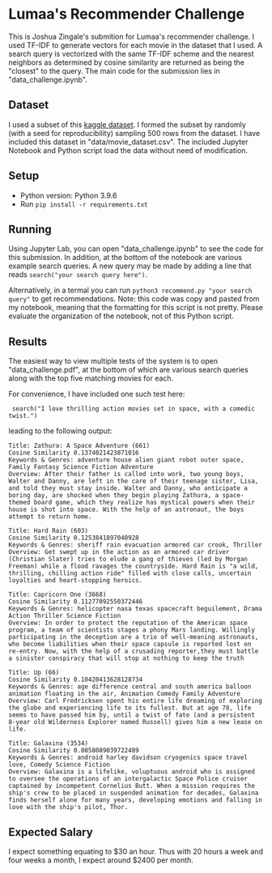 # Lumaa's Recommender Challenge

This is Joshua Zingale's submition for Lumaa's recommender challenge. I used TF-IDF to generate vectors for each movie in the dataset that I used. A search query is vectorized with the same TF-IDF scheme and the nearest neighbors as determined by cosine similarity are returned as being the "closest" to the query. The main code for the submission lies in "data_challenge.ipynb".

## Dataset

I used a subset of this [kaggle dataset](https://www.kaggle.com/datasets/utkarshx27/movies-dataset?resource=download). I formed the subset by randomly (with a seed for reproducibility) sampling 500 rows from the dataset. I have included this dataset in "data/movie_dataset.csv". The included Jupyter Notebook and Python script load the data without need of modification.

## Setup
- Python version: Python 3.9.6
- Run `pip install -r requirements.txt`

## Running
Using Jupyter Lab, you can open "data_challenge.ipynb" to see the code for this submission. In addition, at the bottom of the notebook are various example search queries. A new query may be made by adding a line that reads `search("your search query here")`.

Alternatively, in a termal you can run `python3 recommend.py "your search query"` to get recommendations. Note: this code was copy and pasted from my notebook, meaning that the formatting for this script is not pretty. Please evaluate the organization of the notebook, not of this Python script.


## Results
The easiest way to view multiple tests of the system is to open "data_challenge.pdf", at the bottom of which are various search queries along with the top five matching movies for each.

For convenience, I have included one such test here:

` search("I love thrilling action movies set in space, with a comedic twist.")`

leading to the following output:

```
Title: Zathura: A Space Adventure (661)
Cosine Similarity 0.1374021423871016
Keywords & Genres: adventure house alien giant robot outer space, Family Fantasy Science Fiction Adventure
Overview: After their father is called into work, two young boys, Walter and Danny, are left in the care of their teenage sister, Lisa, and told they must stay inside. Walter and Danny, who anticipate a boring day, are shocked when they begin playing Zathura, a space-themed board game, which they realize has mystical powers when their house is shot into space. With the help of an astronaut, the boys attempt to return home.

Title: Hard Rain (603)
Cosine Similarity 0.1253841897040928
Keywords & Genres: sheriff rain evacuation armored car crook, Thriller
Overview: Get swept up in the action as an armored car driver (Christian Slater) tries to elude a gang of thieves (led by Morgan Freeman) while a flood ravages the countryside. Hard Rain is "a wild, thrilling, chilling action ride" filled with close calls, uncertain loyalties and heart-stopping heroics.

Title: Capricorn One (3668)
Cosine Similarity 0.11277092550372446
Keywords & Genres: helicopter nasa texas spacecraft beguilement, Drama Action Thriller Science Fiction
Overview: In order to protect the reputation of the American space program, a team of scientists stages a phony Mars landing. Willingly participating in the deception are a trio of well-meaning astronauts, who become liabilities when their space capsule is reported lost on re-entry. Now, with the help of a crusading reporter,they must battle a sinister conspiracy that will stop at nothing to keep the truth

Title: Up (66)
Cosine Similarity 0.10420413628128734
Keywords & Genres: age difference central and south america balloon animation floating in the air, Animation Comedy Family Adventure
Overview: Carl Fredricksen spent his entire life dreaming of exploring the globe and experiencing life to its fullest. But at age 78, life seems to have passed him by, until a twist of fate (and a persistent 8-year old Wilderness Explorer named Russell) gives him a new lease on life.

Title: Galaxina (3534)
Cosine Similarity 0.0858089039722489
Keywords & Genres: android harley davidson cryogenics space travel love, Comedy Science Fiction
Overview: Galaxina is a lifelike, voluptuous android who is assigned to oversee the operations of an intergalactic Space Police cruiser captained by incompetent Cornelius Butt. When a mission requires the ship's crew to be placed in suspended animation for decades, Galaxina finds herself alone for many years, developing emotions and falling in love with the ship's pilot, Thor.
```


## Expected Salary

I expect something equating to $30 an hour. Thus with 20 hours a week and four weeks a month, I expect around $2400 per month.
